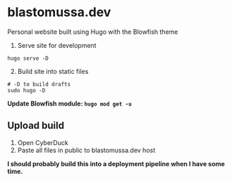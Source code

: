 # blastomussa.dev

Personal website built using Hugo with the Blowfish theme

1. Serve site for development
``` 
hugo serve -D
```

2. Build site into static files

```
# -D to build drafts
sudo hugo -D
```

**Update Blowfish module: `hugo mod get -u`**

## Upload build

1. Open CyberDuck
2. Paste all files in public to blastomussa.dev host 

**I should probably build this into a deployment pipeline when I have some time.**